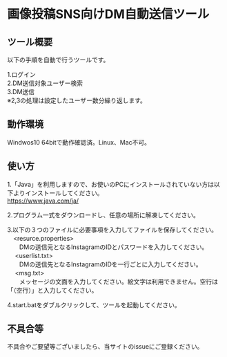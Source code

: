 # 画像投稿SNS向けDM自動送信ツール
## ツール概要
以下の手順を自動で行うツールです。

1.ログイン</br>
2.DM送信対象ユーザー検索</br>
3.DM送信</br>
※2,3の処理は設定したユーザー数分繰り返します。</br>

## 動作環境
Windwos10 64bitで動作確認済。Linux、Mac不可。

## 使い方
1.「Java」を利用しますので、お使いのPCにインストールされていない方は以下よりインストールしてください。</br>
https://www.java.com/ja/

2.プログラム一式をダウンロードし、任意の場所に解凍してください。</br>

3.以下の３つのファイルに必要事項を入力してファイルを保存してください。</br>
　<resurce.properties></br>
　　DMの送信元となるInstagramのIDとパスワードを入力してください。</br>
　
 <userlist.txt></br>
　　DMの送信先となるInstagramのIDを一行ごとに入力してください。</br>
　
<msg.txt></br>
　　メッセージの文面を入力してください。絵文字は利用できません。空行は「（空行）」と入力してください。</br>

4.start.batをダブルクリックして、ツールを起動してください。

## 不具合等
不具合やご要望等ございましたら、当サイトのissueにご登録ください。</br>


